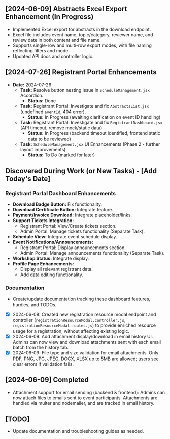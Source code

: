## [2024-06-09] Abstracts Excel Export Enhancement (In Progress)
- Implemented Excel export for abstracts in the download endpoint.
- Excel file includes event name, topic/category, reviewer name, and review date in both content and file name.
- Supports single-row and multi-row export modes, with file naming reflecting filters and mode.
- Updated API docs and controller logic.

## [2024-07-26] Registrant Portal Enhancements
- **Date:** 2024-07-26
  - **Task:** Resolve button nesting issue in `ScheduleManagement.jsx` Accordion.
    - **Status:** Done
  - **Task:** Registrant Portal: Investigate and fix `AbstractsList.jsx` (undefined `eventId`, 404 error).
    - **Status:** In Progress (awaiting clarification on event ID handling)
  - **Task:** Registrant Portal: Investigate and fix `RegistrantDashboard.jsx` (API timeout, remove mock/static data).
    - **Status:** In Progress (backend timeout identified, frontend static data to be reviewed)
  - **Task:** `ScheduleManagement.jsx` UI Enhancements (Phase 2 - further layout improvements).
    - **Status:** To Do (marked for later) 

## Discovered During Work (or New Tasks) - [Add Today's Date]

### Registrant Portal Dashboard Enhancements
- **Download Badge Button:** Fix functionality.
- **Download Certificate Button:** Integrate feature.
- **Payment/Invoice Download:** Integrate placeholder/links.
- **Support Tickets Integration:**
    - Registrant Portal: View/Create tickets section.
    - Admin Portal: Manage tickets functionality (Separate Task).
- **Schedule View:** Integrate event schedule display.
- **Event Notifications/Announcements:**
    - Registrant Portal: Display announcements section.
    - Admin Portal: Manage announcements functionality (Separate Task).
- **Workshop Status:** Integrate display.
- **Profile Page Enhancements:**
    - Display all relevant registrant data.
    - Add data editing functionality.

### Documentation
- Create/update documentation tracking these dashboard features, hurdles, and TODOs.

- [x] 2024-06-08: Created new registration resource modal endpoint and controller (`registrationResourceModal.controller.js`, `registrationResourceModal.routes.js`) to provide enriched resource usage for a registration, without affecting existing logic.
- [x] 2024-06-09: Add attachment display/download in email history UI. Admins can now view and download attachments sent with each email batch from the history tab.
- [x] 2024-06-09: File type and size validation for email attachments. Only PDF, PNG, JPG, JPEG, DOCX, XLSX up to 5MB are allowed; users see clear errors if validation fails.

## [2024-06-09] Completed
- Attachment support for email sending (backend & frontend): Admins can now attach files to emails sent to event participants. Attachments are handled via multer and nodemailer, and are tracked in email history.

## [TODO]
- Update documentation and troubleshooting guides as needed. 